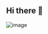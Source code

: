 ## Hi there 👋

![image](https://img.shields.io/github/commit-activity/y/code-wonk/nepali-wallets-python)
